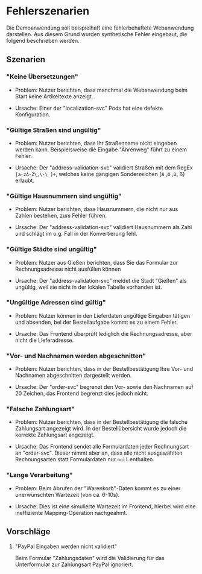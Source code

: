 # Fehlerszenarien

Die Demoanwendung soll beispielhaft eine fehlerbehaftete Webanwendung darstellen. Aus diesem Grund wurden synthetische Fehler eingebaut, die folgend beschrieben werden.

## Szenarien

### "Keine Übersetzungen"

- Problem: Nutzer berichten, dass manchmal die Webanwendung beim Start keine Artikeltexte anzeigt.

- Ursache: Einer der "localization-svc" Pods hat eine defekte Konfiguration.

### "Gültige Straßen sind ungültig"

- Problem: Nutzer berichten, dass Ihr Straßenname nicht eingeben werden kann. Beispielsweise die Eingabe "Ährenweg" führt zu einem Fehler.

- Ursache: Der "address-validation-svc" validiert Straßen mit dem RegEx `[a-zA-Z\,\-\ ]+`, welches keine gängigen Sonderzeichen (ä ,ö ,ü, ß) erlaubt.

### "Gültige Hausnummern sind ungültig"

- Problem: Nutzer berichten, dass Hausnummern, die nicht nur aus Zahlen bestehen, zum Fehler führen.

- Ursache: Der "address-validation-svc" validiert Hausnummern als Zahl und schlägt im o.g. Fall in der Konvertierung fehl.

### "Gültige Städte sind ungültig"

- Problem: Nutzer aus Gießen berichten, dass Sie das Formular zur Rechnungsadresse nicht ausfüllen können

- Ursache: Der "address-validation-svc" meldet die Stadt "Gießen" als ungültig, weil sie nicht in der lokalen Tabelle vorhanden ist.

### "Ungültige Adressen sind gültig"

- Problem: Nutzer können in den Lieferdaten ungültige Eingaben tätigen und absenden, bei der Bestellaufgabe kommt es zu einem Fehler.

- Ursache: Das Frontend überprüft lediglich die Rechnungsadresse, aber nicht die Lieferadresse.

### "Vor- und Nachnamen werden abgeschnitten"

- Problem: Nutzer berichten, dass in der Bestellbestätigung Ihre Vor- und Nachnamen abgeschnitten dargestellt werden.

- Ursache: Der "order-svc" begrenzt den Vor- sowie den Nachnamen auf 20 Zeichen, das Frontend begrenzt dies jedoch nicht.

### "Falsche Zahlungsart"

- Problem: Nutzer berichten, dass in der Bestellbestätigung die falsche Zahlungsart angezeigt wird. In der Bestellübersicht wurde jedoch die korrekte Zahlungsart angezeigt.

- Ursache: Das Frontend sendet alle Formulardaten jeder Rechnungsart an "order-svc". Dieser nimmt aber an, dass alle nicht ausgewählten Rechnungsarten statt Formulardaten nur `null` enthalten.

### "Lange Verarbeitung"

- Problem: Beim Abrufen der "Warenkorb"-Daten kommt es zu einer unerwünschten Wartezeit (von ca. 6-10s).

- Ursache: Dies ist eine simulierte Wartezeit im Frontend, hierbei wird eine ineffiziente Mapping-Operation nachgeahmt.


## Vorschläge

1. "PayPal Eingaben werden nicht validiert"

    Beim Formular "Zahlungsdaten" wird die Validierung für das Unterformular zur Zahlungsart PayPal ignoriert.
